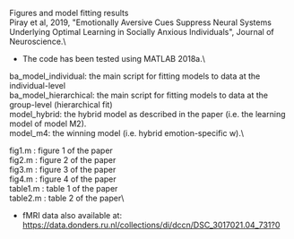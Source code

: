 Figures and model fitting results\Piray et al, 2019, "Emotionally Aversive Cues Suppress Neural Systems Underlying Optimal Learning in Socially Anxious Individuals", Journal of Neuroscience.\- The code has been tested using MATLAB 2018a.\ba_model_individual: the main script for fitting models to data at the individual-level\ba_model_hierarchical: the main script for fitting models to data at the group-level (hierarchical fit)\model_hybrid: the hybrid model as described in the paper (i.e. the learning model of model M2).\model_m4: the winning model (i.e. hybrid emotion-specific w).\fig1.m : figure 1 of the paper\fig2.m : figure 2 of the paper\fig3.m : figure 3 of the paper\fig4.m : figure 4 of the paper\table1.m : table 1 of the paper\table2.m : table 2 of the paper\- fMRI data also available at:\https://data.donders.ru.nl/collections/di/dccn/DSC_3017021.04_731?0